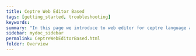 ```yaml
---
title: Ceptre Web Editor Based
tags: [getting_started, troubleshooting]
keywords:
summary: "In this page we introduce to web editor for ceptre language and run a small hello world program"
sidebar: mydoc_sidebar
permalink: CeptreWebEditorBased.html
folder: Overview
---
```


